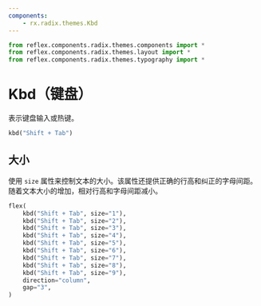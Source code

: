 ```yaml
---
components:
    - rx.radix.themes.Kbd
---
```


```python exec
from reflex.components.radix.themes.components import *
from reflex.components.radix.themes.layout import *
from reflex.components.radix.themes.typography import *
```

# Kbd（键盘）

表示键盘输入或热键。

```python demo
kbd("Shift + Tab")
```

## 大小

使用 `size` 属性来控制文本的大小。该属性还提供正确的行高和纠正的字母间距。随着文本大小的增加，相对行高和字母间距减小。

```python demo
flex(
    kbd("Shift + Tab", size="1"),
    kbd("Shift + Tab", size="2"),
    kbd("Shift + Tab", size="3"),
    kbd("Shift + Tab", size="4"),
    kbd("Shift + Tab", size="5"),
    kbd("Shift + Tab", size="6"),
    kbd("Shift + Tab", size="7"),
    kbd("Shift + Tab", size="8"),
    kbd("Shift + Tab", size="9"),
    direction="column",
    gap="3",
)
```

